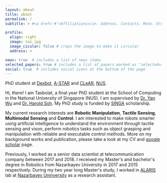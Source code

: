 ```yaml
---
layout: about
title: about
permalink: /
subtitle: > #<a href='#'>Affiliations</a>. Address. Contacts. Moto. Etc.

profile:
  align: right
  image: tas.jpg
  image_cicular: false # crops the image to make it circular
  address: >

news: true  # includes a list of news items
selected_papers: true # includes a list of papers marked as "selected={true}"
social: true  # includes social icons at the bottom of the page
---
```


PhD student at [Dexbot](https://yan-wu.com/research/), [A-STAR](https://www.a-star.edu.sg/) and [CLeAR](https://clear-nus.github.io/), [NUS](https://www.nus.edu.sg/).

Hi, there! I am Tasbolat, a final year PhD student at the School of Computing in the National University of Singapore (NUS). I am supervised by [Dr. Yan Wu](https://yan-wu.com/) and [Dr. Harold Soh](https://haroldsoh.com/). My PhD study is funded by [SINGA](https://www.a-star.edu.sg/Scholarships/for-graduate-studies/singapore-international-graduate-award-singa) scholarship.

My current research interests are **Robotic Manipulation**, **Tactile Sensing**, **Multimodal Sensing** and **Control**. I am interested to make robots smarter using artificial intelligence to understand the environment through tactile sensing and vison, perform robotics tasks such as object grasping and manipulation with reliable and executable control methods. More on my background works and publication, please take a look at my CV and [google scholar](https://scholar.google.com/citations?user=hMOU2dUAAAAJ&hl=en&oi=ao) page.

Previously, I worked as a senior data scientist at telecommunication company between 2017 and 2018. I received my Master's and bachelor's degree in Robotics from Nazarbayev University in 2017 and 2015 respectively. During my two year long Master's study, I worked in [ALARIS](https://www.alaris.kz/) lab at [Nazarbayev Uninversity](https://nu.edu.kz/) as a research assistant.   

<!-- 
Write your biography here. Tell the world about yourself. Link to your favorite [subreddit](http://reddit.com). You can put a picture in, too. The code is already in, just name your picture `prof_pic.jpg` and put it in the `img/` folder.

Put your address / P.O. box / other info right below your picture. You can also disable any these elements by editing `profile` property of the YAML header of your `_pages/about.md`. Edit `_bibliography/papers.bib` and Jekyll will render your [publications page](/al-folio/publications/) automatically.

Link to your social media connections, too. This theme is set up to use [Font Awesome icons](http://fortawesome.github.io/Font-Awesome/) and [Academicons](https://jpswalsh.github.io/academicons/), like the ones below. Add your Facebook, Twitter, LinkedIn, Google Scholar, or just disable all of them. -->
